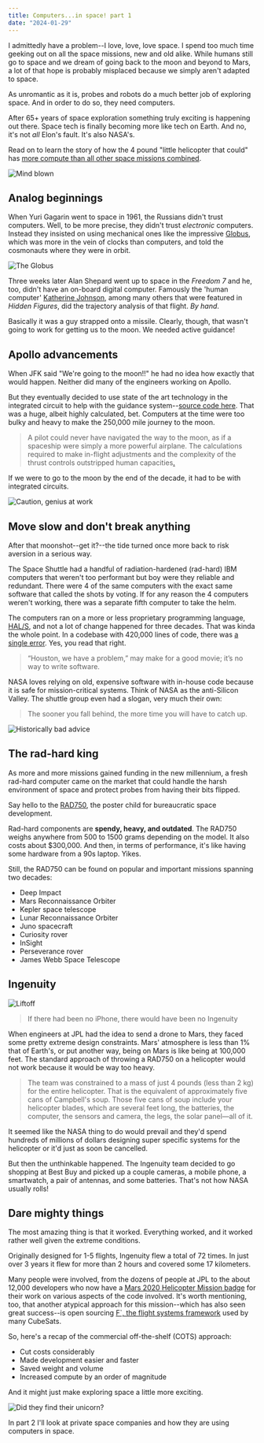```yaml
---
title: Computers...in space! part 1
date: "2024-01-29"
---
```


I admittedly have a problem--I love, love, love space. I spend too much time geeking out on all the space missions, new and old alike. While humans still go to space and we dream of going back to the moon and beyond to Mars, a lot of that hope is probably misplaced because we simply aren't adapted to space.

As unromantic as it is, probes and robots do a much better job of exploring space. And in order to do so, they need computers.

After 65+ years of space exploration something truly exciting is happening out there. Space tech is finally becoming more like tech on Earth. And no, it's not *all* Elon's fault. It's also NASA's.

Read on to learn the story of how the 4 pound "little helicopter that could" has [more compute than all other space missions combined](https://arstechnica.com/space/2024/01/now-that-weve-flown-on-mars-what-comes-next-in-aerial-planetary-exploration/).

![Mind blown](https://media3.giphy.com/media/v1.Y2lkPTc5MGI3NjExNXA4d2w1dm03Y3dqeGpsYnY2MTl2dGw0djJhdzJmMmtuZDl5anE4ZCZlcD12MV9pbnRlcm5hbF9naWZfYnlfaWQmY3Q9Zw/xT0xeJpnrWC4XWblEk/giphy.gif "Like that")

## Analog beginnings

When Yuri Gagarin went to space in 1961, the Russians didn't trust computers. Well, to be more precise, they didn't trust *electronic* computers. Instead they insisted on using mechanical ones like the impressive [Globus](https://www.righto.com/2023/01/inside-globus-ink-mechanical-navigation.html), which was more in the vein of clocks than computers, and told the cosmonauts where they were in orbit.

![The Globus](https://static.righto.com/images/globus-overview/wiring.jpg "Where am I?")

Three weeks later Alan Shepard went up to space in the *Freedom 7* and he, too, didn't have an on-board digital computer. Famously the 'human computer' [Katherine Johnson](https://www.nasa.gov/image-article/human-computer-hidden-no-more/), among many others that were featured in *Hidden Figures*, did the trajectory analysis of that flight. *By hand*.

Basically it was a guy strapped onto a missile. Clearly, though, that wasn't going to work for getting us to the moon. We needed active guidance!

## Apollo advancements

When JFK said "We're going to the moon!!" he had no idea how exactly that would happen. Neither did many of the engineers working on Apollo.

But they eventually decided to use state of the art technology in the integrated circuit to help with the guidance system--[source code here](https://github.com/chrislgarry/Apollo-11). That was a huge, albeit highly calculated, bet. Computers at the time were too bulky and heavy to make the 250,000 mile journey to the moon.

> A pilot could never have navigated the way to the moon, as if a spaceship were simply a more powerful airplane. The calculations required to make in-flight adjustments and the complexity of the thrust controls outstripped human capacities[.](https://www.theatlantic.com/science/archive/2019/07/underappreciated-power-apollo-computer/594121/)

If we were to go to the moon by the end of the decade, it had to be with integrated circuits.

![Caution, genius at work](https://cdn.theatlantic.com/thumbor/ouRJpB0AjOyTNZ3tMWdqkh1Agbo=/4x421:3001x2107/1952x1098/media/img/mt/2019/07/AP_6911250352/original.jpg "Too cool for school")

## Move slow and don't break anything

After that moonshot--get it?--the tide turned once more back to risk aversion in a serious way.

The Space Shuttle had a handful of radiation-hardened (rad-hard) IBM computers that weren't too performant but boy were they reliable and redundant. There were 4 of the same computers with the exact same software that called the shots by voting. If for any reason the 4 computers weren't working, there was a separate fifth computer to take the helm.

The computers ran on a more or less proprietary programming language, [HAL/S](https://en.wikipedia.org/wiki/HAL/S), and not a lot of change happened for three decades. That was kinda the whole point. In a codebase with 420,000 lines of code, there was [a single error](https://www.fastcompany.com/28121/they-write-right-stuff). Yes, you read that right.

> “Houston, we have a problem,” may make for a good movie; it’s no way to write software.

NASA loves relying on old, expensive software with in-house code because it is safe for mission-critical systems. Think of NASA as the anti-Silicon Valley. The shuttle group even had a slogan, very much their own:

> The sooner you fall behind, the more time you will have to catch up.

![Historically bad advice](https://upload.wikimedia.org/wikipedia/commons/thumb/5/5c/Mark_Zuckerberg_-_Move_Fast_and_Break_Things.jpg/1664px-Mark_Zuckerberg_-_Move_Fast_and_Break_Things.jpg "Do NOT do this in space")

## The rad-hard king

As more and more missions gained funding in the new millennium, a fresh rad-hard computer came on the market that could handle the harsh environment of space and protect probes from having their bits flipped.

Say hello to the [RAD750](https://en.wikipedia.org/wiki/RAD750), the poster child for bureaucratic space development.

Rad-hard components are **spendy, heavy, and outdated**. The RAD750 weighs anywhere from 500 to 1500 grams depending on the model. It also costs about $300,000. And then, in terms of performance, it's like having some hardware from a 90s laptop. Yikes.

Still, the RAD750 can be found on popular and important missions spanning two decades:

- Deep Impact
- Mars Reconnaissance Orbiter
- Kepler space telescope
- Lunar Reconnaissance Orbiter
- Juno spacecraft
- Curiosity rover
- InSight
- Perseverance rover
- James Webb Space Telescope

## Ingenuity

![Liftoff](https://upload.wikimedia.org/wikipedia/commons/thumb/2/2c/Ingenuity_Helicopter%27s_1st_Flight_GifCam.gif/640px-Ingenuity_Helicopter%27s_1st_Flight_GifCam.gif "First extraterrestrial flight")

> If there had been no iPhone, there would have been no Ingenuity

When engineers at JPL had the idea to send a drone to Mars, they faced some pretty extreme design constraints. Mars' atmosphere is less than 1% that of Earth's, or put another way, being on Mars is like being at 100,000 feet. The standard approach of throwing a RAD750 on a helicopter would not work because it would be way too heavy.

> The team was constrained to a mass of just 4 pounds (less than 2 kg) for the entire helicopter. That is the equivalent of approximately five cans of Campbell's soup. Those five cans of soup include your helicopter blades, which are several feet long, the batteries, the computer, the sensors and camera, the legs, the solar panel—all of it.

It seemed like the NASA thing to do would prevail and they'd spend hundreds of millions of dollars designing super specific systems for the helicopter or it'd just as soon be cancelled.

But then the unthinkable happened. The Ingenuity team decided to go shopping at Best Buy and picked up a couple cameras, a mobile phone, a smartwatch, a pair of antennas, and some batteries. That's not how NASA usually rolls!

## Dare mighty things

The most amazing thing is that it worked. Everything worked, and it worked rather well given the extreme conditions.

Originally designed for 1-5 flights, Ingenuity flew a total of 72 times. In just over 3 years it flew for more than 2 hours and covered some 17 kilometers.

Many people were involved, from the dozens of people at JPL to the about 12,000 developers who now have a [Mars 2020 Helicopter Mission badge](http://github.co/m2020) for their work on various aspects of the code involved. It's worth mentioning, too, that another atypical approach for this mission--which has also seen great success--is open sourcing [F`, the flight systems framework](https://nasa.github.io/fprime/) used by many CubeSats.

So, here's a recap of the commercial off-the-shelf (COTS) approach:

- Cut costs considerably
- Made development easier and faster
- Saved weight and volume
- Increased compute by an order of magnitude

And it might just make exploring space a little more exciting.

![Did they find their unicorn?](https://melissagratias.com/wp-content/uploads/2020/05/GoodFastCheapImage_1.png "Did they find their unicorn?")

In part 2 I'll look at private space companies and how they are using computers in space.
